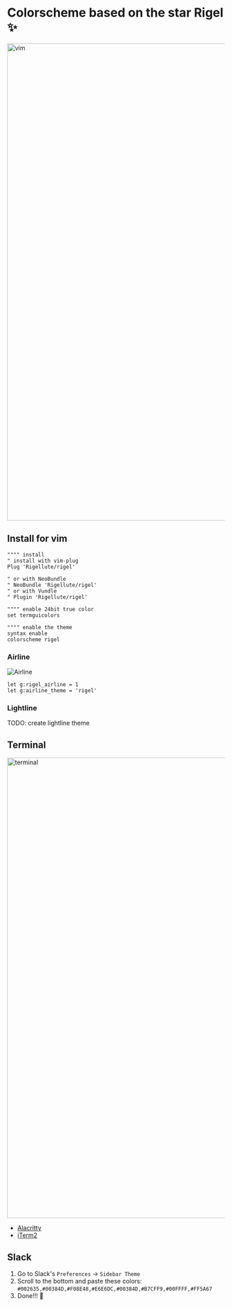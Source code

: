 # Colorscheme based on the star Rigel ✨

<img width="1103" alt="vim" src="https://user-images.githubusercontent.com/12150276/60734656-8cc9ae00-9f48-11e9-9bbb-7020d8f9130f.png">

## Install for vim

```vim
"""" install
" install with vim-plug
Plug 'Rigellute/rigel'

" or with NeoBundle
" NeoBundle 'Rigellute/rigel'
" or with Vundle
" Plugin 'Rigellute/rigel'

"""" enable 24bit true color
set termguicolors

"""" enable the theme
syntax enable
colorscheme rigel
```

### Airline

![Airline](https://user-images.githubusercontent.com/12150276/60734661-8e937180-9f48-11e9-9aca-90c7a5d40dbf.png)

```vim
let g:rigel_airline = 1
let g:airline_theme = 'rigel'
```

### Lightline

TODO: create lightline theme

## Terminal

<img width="1064" alt="terminal" src="https://user-images.githubusercontent.com/12150276/60734655-8cc9ae00-9f48-11e9-994e-70f055945cfb.png">

- [Alacritty](./alacritty.yml)
- [iTerm2](./rigel.itermcolors)

## Slack

1. Go to Slack's `Preferences` → `Sidebar Theme`
1. Scroll to the bottom and paste these colors: `#002635,#00384D,#F08E48,#E6E6DC,#00384D,#B7CFF9,#00FFFF,#FF5A67`
1. Done!!! 🙌
